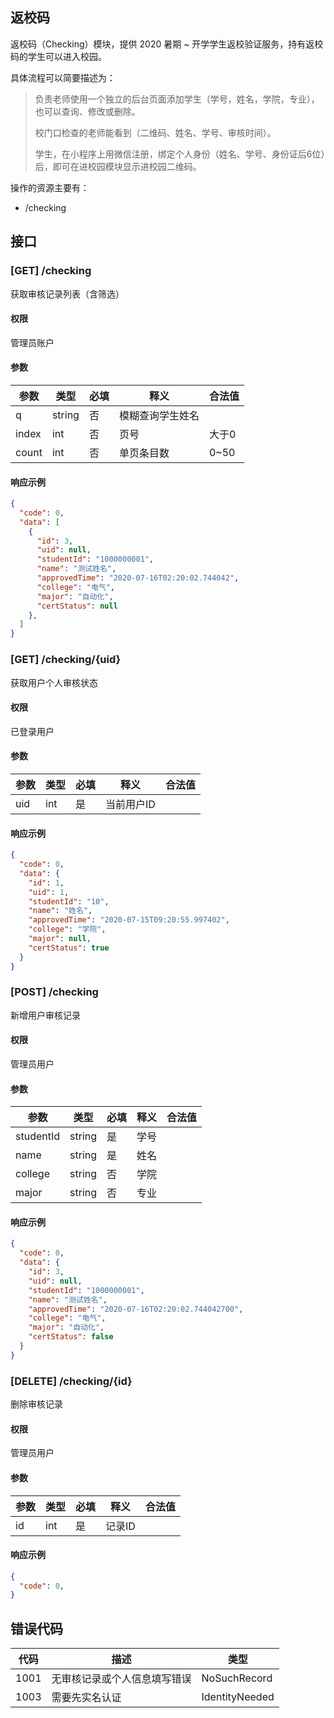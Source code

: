 ## 返校码

返校码（Checking）模块，提供 2020 暑期 ~ 开学学生返校验证服务，持有返校码的学生可以进入校园。

具体流程可以简要描述为：

> 负责老师使用一个独立的后台页面添加学生（学号，姓名，学院，专业），也可以查询、修改或删除。
>
> 校门口检查的老师能看到（二维码、姓名、学号、审核时间）。
>
> 学生，在小程序上用微信注册，绑定个人身份（姓名、学号、身份证后6位）后，即可在进校园模块显示进校园二维码。

操作的资源主要有：

- /checking

## 接口

### [GET] /checking

获取审核记录列表（含筛选）

#### 权限

管理员账户

#### 参数

| 参数  | 类型   | 必填 | 释义             | 合法值 |
| ----- | ------ | ---- | ---------------- | ------ |
| q     | string | 否   | 模糊查询学生姓名 |        |
| index | int    | 否   | 页号             | 大于0  |
| count | int    | 否   | 单页条目数       | 0~50   |

#### 响应示例

```json
{
  "code": 0,
  "data": [
    {
      "id": 3,
      "uid": null,
      "studentId": "1000000001",
      "name": "测试姓名",
      "approvedTime": "2020-07-16T02:20:02.744042",
      "college": "电气",
      "major": "自动化",
      "certStatus": null
    },
  ]
}
```

### [GET] /checking/{uid}

获取用户个人审核状态

#### 权限

已登录用户

#### 参数

| 参数 | 类型 | 必填 | 释义       | 合法值 |
| ---- | ---- | ---- | ---------- | ------ |
| uid  | int  | 是   | 当前用户ID |        |

#### 响应示例

```json
{
  "code": 0,
  "data": {
    "id": 1,
    "uid": 1,
    "studentId": "10",
    "name": "姓名",
    "approvedTime": "2020-07-15T09:20:55.997402",
    "college": "学院",
    "major": null,
    "certStatus": true
  }
}
```

### [POST] /checking

新增用户审核记录

#### 权限

管理员用户

#### 参数

| 参数      | 类型   | 必填 | 释义 | 合法值 |
| --------- | ------ | ---- | ---- | ------ |
| studentId | string | 是   | 学号 |        |
| name      | string | 是   | 姓名 |        |
| college   | string | 否   | 学院 |        |
| major     | string | 否   | 专业 |        |

#### 响应示例

```json
{
  "code": 0,
  "data": {
    "id": 3,
    "uid": null,
    "studentId": "1000000001",
    "name": "测试姓名",
    "approvedTime": "2020-07-16T02:20:02.744042700",
    "college": "电气",
    "major": "自动化",
    "certStatus": false
  }
}
```

### [DELETE] /checking/{id}

删除审核记录

#### 权限

管理员用户

#### 参数

| 参数 | 类型 | 必填 | 释义   | 合法值 |
| ---- | ---- | ---- | ------ | ------ |
| id   | int  | 是   | 记录ID |        |

#### 响应示例

```json
{
  "code": 0,
}
```

## 错误代码

| 代码 | 描述                         | 类型           |
| ---- | ---------------------------- | -------------- |
| 1001 | 无审核记录或个人信息填写错误 | NoSuchRecord   |
| 1003 | 需要先实名认证               | IdentityNeeded |

